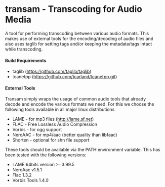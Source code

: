 transam - Transcoding for Audio Media
=====================================

A tool for performing transcoding between various audio formats. This makes 
use of external tools for the encoding/decoding of audio files and also uses 
taglib for setting tags and/or keeping the metadata/tags intact while transcoding.

#### Build Requirements

  * taglib  (https://github.com/taglib/taglib)
  * tcanetpp (https://github.com/tcarland/tcanetpp.git)

#### External Tools

Transam simply wraps the usage of common audio tools that already decode and 
encode the various formats we need. For this we choose the following tools
available in all major linux distributions.

  * LAME    - for mp3 files (http://lame.sf.net)
  * FLAC    - Free Lossless Audio Compression
  * Vorbis  - for ogg support
  * NeroAAC - for mp4/aac (better quality than libfaac)
  * Shorten - optional for shn file support

These tools should be available via the PATH environment variable.
This has been tested with the following versions:

 * LAME 64bits version >=3.99.5 
 * NeroAac v1.5.1
 * Flac 1.3.2
 * Vorbis Tools 1.4.0

